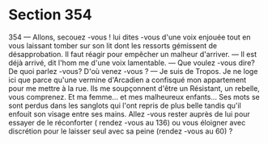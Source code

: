 # Section 354

354
— Allons, secouez -vous ! lui dites -vous d'une voix enjouée tout
en vous laissant tomber sur son lit dont les ressorts gémissent de
désapprobation. Il faut réagir pour empêcher un malheur
d'arriver.
— Il est déjà arrivé, dit l'hom me d'une voix lamentable.
— Que voulez -vous dire? De quoi parlez -vous? D'où venez -vous ?
— Je suis de Tropos. Je ne loge ici que parce qu'une vermine
d'Arcadien a confisqué mon appartement pour me mettre à la
rue. Ils me soupçonnent d'être un Résistant, un  rebelle, vous
comprenez. Et ma femme... et mes malheureux enfants... Ses
mots se sont perdus dans les sanglots qui l'ont repris de plus
belle tandis qu'il enfouit son visage entre ses mains. Allez -vous
rester auprès de lui pour essayer de le réconforter ( rendez -vous
au 136) ou vous éloigner avec discrétion pour le laisser seul avec
sa peine (rendez -vous au 60) ?
